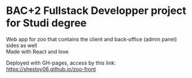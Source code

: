 # BAC+2 Fullstack Developper project for Studi degree

Web app for zoo that contains the client and back-office (admin panel) sides as well <br>
Made with React and love

Deployed with GH-pages, access by this link: https://shestoy06.github.io/zoo-front


